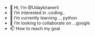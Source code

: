 - 👋 Hi, I’m @Udaykiranerli
- 👀 I’m interested in .coding..
- 🌱 I’m currently learning ... python 
- 💞️ I’m looking to collaborate on ...google
- 📫 How to reach my goal

<!---
Udaykiranerli/Udaykiranerli is a ✨ special ✨ repository because its `README.md` (this file) appears on your GitHub profile.
You can click the Preview link to take a look at your changes.
--->
